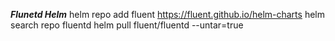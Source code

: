 ***Flunetd Helm***
helm repo add fluent https://fluent.github.io/helm-charts
helm search repo fluentd
helm pull fluent/fluentd --untar=true

